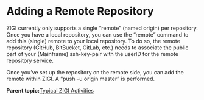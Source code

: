 # Adding a Remote Repository

ZIGI currently only supports a single “remote” \(named origin\) per repository. Once you have a local repository, you can use the “remote” command to add this \(single\) remote to your local repository. To do so, the remote repository \(GitHub, BitBucket, GitLab, etc.\) needs to associate the public part of your \(Mainframe\) ssh-key-pair with the userID for the remote repository service.

Once you’ve set up the repository on the remote side, you can add the remote within ZIGI. A “push –u origin master” is performed.

**Parent topic:**[Typical ZIGI Activities](zOS_ISPF_Git_Interface_Users_Guide_V3R0_typical_zigi_activities.html)

